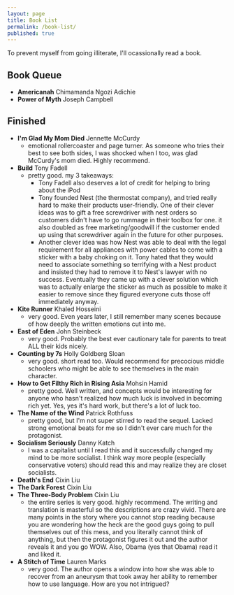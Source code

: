 ```yaml
---
layout: page
title: Book List
permalink: /book-list/
published: true
---
```


To prevent myself from going illiterate, I'll ocassionally read a book.

## Book Queue

- **Americanah** Chimamanda Ngozi Adichie
- **Power of Myth** Joseph Campbell

## Finished

- **I'm Glad My Mom Died** Jennette McCurdy
  - emotional rollercoaster and page turner. As someone who tries their best to see both sides, I was shocked when I too, was glad McCurdy's mom died. Highly recommend.
- **Build** Tony Fadell
  - pretty good. my 3 takeaways:
    - Tony Fadell also deserves a lot of credit for helping to bring about the iPod
    - Tony founded Nest (the thermostat company), and tried really hard to make their products user-friendly. One of their clever ideas was to gift a free screwdriver with nest orders so customers didn't have to go rummage in their toolbox for one. it also doubled as free marketing/goodwill if the customer ended up using that screwdriver again in the future for other purposes.
    - Another clever idea was how Nest was able to deal with the legal requirement for all appliances with power cables to come with a sticker with a baby choking on it. Tony hated that they would need to associate something so terrifying with a Nest product and insisted they had to remove it to Nest's lawyer with no success. Eventually they came up with a clever solution which was to actually enlarge the sticker as much as possible to make it easier to remove since they figured everyone cuts those off immediately anyway.
- **Kite Runner** Khaled Hosseini
  - very good. Even years later, I still remember many scenes because of how deeply the written emotions cut into me.
- **East of Eden** John Steinbeck
  - very good. Probably the best ever cautionary tale for parents to treat ALL their kids nicely.
- **Counting by 7s** Holly Goldberg Sloan
  - very good. short read too. Would recommend for precocious middle schoolers who might be able to see themselves in the main character.
- **How to Get Filthy Rich in Rising Asia** Mohsin Hamid
  - pretty good. Well written, and concepts would be interesting for anyone who hasn't realized how much luck is involved in becoming rich yet. Yes, yes it's hard work, but there's a lot of luck too.
- **The Name of the Wind** Patrick Rothfuss
  - pretty good, but I'm not super stirred to read the sequel. Lacked strong emotional beats for me so I didn't ever care much for the protagonist.
- **Socialism Seriously** Danny Katch
  - I was a capitalist until I read this and it successfully changed my mind to be more socialist. I think way more people (especially conservative voters) should read this and may realize they are closet socialists.
- **Death's End** Cixin Liu
- **The Dark Forest** Cixin Liu
- **The Three-Body Problem** Cixin Liu
  - the entire series is very good. highly recommend. The writing and translation is masterful so the descriptions are crazy vivid. There are many points in the story where you cannot stop reading because you are wondering how the heck are the good guys going to pull themselves out of this mess, and you literally cannot think of anything, but then the protagonist figures it out and the author reveals it and you go WOW. Also, Obama (yes that Obama) read it and liked it.
- **A Stitch of Time** Lauren Marks
  - very good. The author opens a window into how she was able to recover from an aneurysm that took away her ability to remember how to use language. How are you not intrigued?
